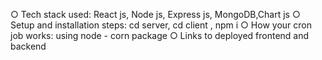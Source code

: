 ○ Tech stack used: React js, Node js, Express js, MongoDB,Chart js
○ Setup and installation steps: cd server, cd client , npm i
○ How your cron job works: using node - corn package
○ Links to deployed frontend and backend